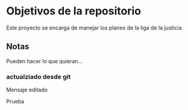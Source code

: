 # Objetivos de la repositorio

Este proyecto se encarga de manejar los planes de la liga de la justicia


## Notas
Pueden hacer lo que quieran...

### actualziado desde git
Mensaje editado

Prueba
